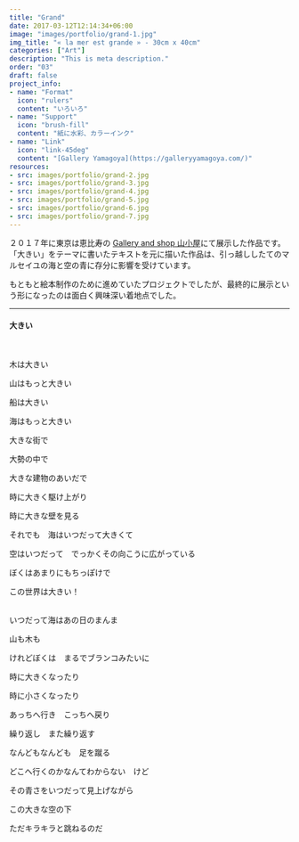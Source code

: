```yaml
---
title: "Grand"
date: 2017-03-12T12:14:34+06:00
image: "images/portfolio/grand-1.jpg"
img_title: "« la mer est grande » - 30cm x 40cm"
categories: ["Art"]
description: "This is meta description."
order: "03"
draft: false
project_info:
- name: "Format"
  icon: "rulers"
  content: "いろいろ"
- name: "Support"
  icon: "brush-fill"
  content: "紙に水彩、カラーインク"
- name: "Link"
  icon: "link-45deg"
  content: "[Gallery Yamagoya](https://galleryyamagoya.com/)"
resources:
- src: images/portfolio/grand-2.jpg
- src: images/portfolio/grand-3.jpg
- src: images/portfolio/grand-4.jpg
- src: images/portfolio/grand-5.jpg
- src: images/portfolio/grand-6.jpg
- src: images/portfolio/grand-7.jpg
---
```


２０１７年に東京は恵比寿の [Gallery and shop 山小屋](https://galleryyamagoya.com)にて展示した作品です。
「大きい」をテーマに書いたテキストを元に描いた作品は、引っ越ししたてのマルセイユの海と空の青に存分に影響を受けています。

もともと絵本制作のために進めていたプロジェクトでしたが、最終的に展示という形になったのは面白く興味深い着地点でした。

---

#### 大きい
<br/>

木は大きい

山はもっと大きい

船は大きい

海はもっと大きい

大きな街で

大勢の中で

大きな建物のあいだで

時に大きく駆け上がり

時に大きな壁を見る

それでも　海はいつだって大きくて

空はいつだって　でっかくその向こうに広がっている

ぼくはあまりにもちっぽけで

この世界は大きい！
<br/>
<br/>


いつだって海はあの日のまんま

山も木も

けれどぼくは　まるでブランコみたいに

時に大きくなったり

時に小さくなったり

あっちへ行き　こっちへ戻り

繰り返し　また繰り返す

なんどもなんども　足を蹴る

どこへ行くのかなんてわからない　けど

その青さをいつだって見上げながら

この大きな空の下

ただキラキラと跳ねるのだ
